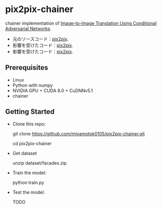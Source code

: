 # pix2pix-chainer

chainer implementation of [Image-to-Image Translation Using Conditional Adversarial Networks](https://arxiv.org/pdf/1611.07004v1.pdf).

- 元のソースコード：[pix2pix](https://phillipi.github.io/pix2pix/).
- 影響を受けたコード：[pix2pix](https://github.com/mrzhu-cool/pix2pix-pytorch/).
- 影響を受けたコード：[pix2pix](https://github.com/pfnet-research/chainer-pix2pix/).


## Prerequisites

+ Linux
+ Python with numpy
+ NVIDIA GPU + CUDA 8.0 + CuDNNv5.1
+ chainer

## Getting Started

+ Clone this repo:

    git clone https://github.com/miyamotok0105/pix2pix-chainer.git
    
    cd pix2pix-chainer


+ Get dataset

    unzip dataset/facades.zip

+ Train the model:

    python train.py

+ Test the model:

    TODO




